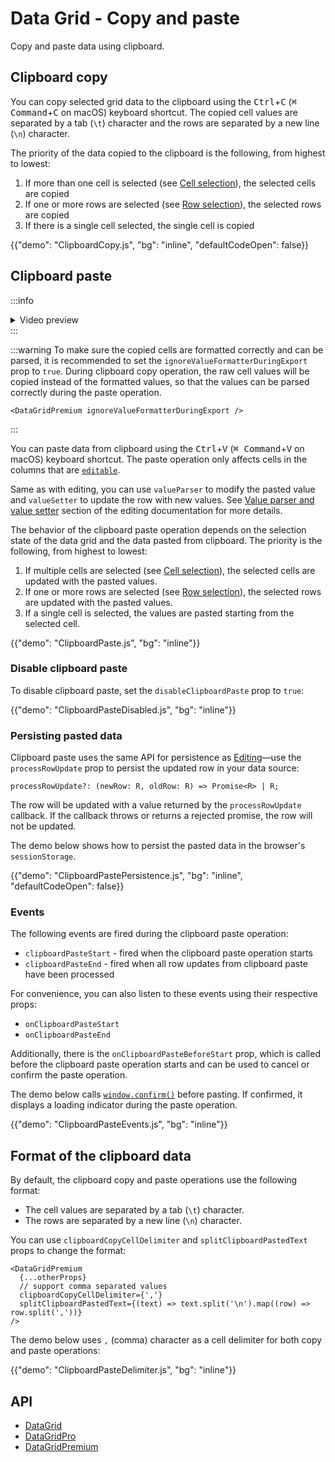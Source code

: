# Data Grid - Copy and paste

<p class="description">Copy and paste data using clipboard.</p>

## Clipboard copy

You can copy selected grid data to the clipboard using the <kbd class="key">Ctrl</kbd>+<kbd class="key">C</kbd> (<kbd class="key">⌘ Command</kbd>+<kbd class="key">C</kbd> on macOS) keyboard shortcut.
The copied cell values are separated by a tab (`\t`) character and the rows are separated by a new line (`\n`) character.

The priority of the data copied to the clipboard is the following, from highest to lowest:

1. If more than one cell is selected (see [Cell selection<span class="plan-premium" title="Premium plan"></span>](/x/react-data-grid/cell-selection/)), the selected cells are copied
2. If one or more rows are selected (see [Row selection](/x/react-data-grid/row-selection/)), the selected rows are copied
3. If there is a single cell selected, the single cell is copied

{{"demo": "ClipboardCopy.js", "bg": "inline", "defaultCodeOpen": false}}

## Clipboard paste [<span class="plan-premium"></span>](/x/introduction/licensing/#premium-plan 'Premium plan')

:::info

<details style="margin: 0">
  <summary markdown="span">Video preview</summary>
  <video muted loop playsinline controls style="margin-top: 8px">
    <source src="https://github-production-user-asset-6210df.s3.amazonaws.com/13808724/237996024-abfcb5c6-9db6-4677-9ba7-ae97de441080.mov" type="video/mp4" />
  </video>
</details>
:::

:::warning
To make sure the copied cells are formatted correctly and can be parsed,
it is recommended to set the `ignoreValueFormatterDuringExport` prop to `true`.
During clipboard copy operation, the raw cell values will be copied instead of the formatted values,
so that the values can be parsed correctly during the paste operation.

```tsx
<DataGridPremium ignoreValueFormatterDuringExport />
```

:::

You can paste data from clipboard using the <kbd class="key">Ctrl</kbd>+<kbd class="key">V</kbd> (<kbd class="key">⌘ Command</kbd>+<kbd class="key">V</kbd> on macOS) keyboard shortcut.
The paste operation only affects cells in the columns that are [`editable`](/x/react-data-grid/editing/#making-a-column-editable).

Same as with editing, you can use `valueParser` to modify the pasted value and `valueSetter` to update the row with new values.
See [Value parser and value setter](/x/react-data-grid/editing/#value-parser-and-value-setter) section of the editing documentation for more details.

The behavior of the clipboard paste operation depends on the selection state of the data grid and the data pasted from clipboard.
The priority is the following, from highest to lowest:

1. If multiple cells are selected (see [Cell selection<span class="plan-premium" title="Premium plan"></span>](/x/react-data-grid/cell-selection/)), the selected cells are updated with the pasted values.
2. If one or more rows are selected (see [Row selection](/x/react-data-grid/row-selection/)), the selected rows are updated with the pasted values.
3. If a single cell is selected, the values are pasted starting from the selected cell.

{{"demo": "ClipboardPaste.js", "bg": "inline"}}

### Disable clipboard paste

To disable clipboard paste, set the `disableClipboardPaste` prop to `true`:

{{"demo": "ClipboardPasteDisabled.js", "bg": "inline"}}

### Persisting pasted data

Clipboard paste uses the same API for persistence as [Editing](/x/react-data-grid/editing/#server-side-persistence)—use the `processRowUpdate` prop to persist the updated row in your data source:

```tsx
processRowUpdate?: (newRow: R, oldRow: R) => Promise<R> | R;
```

The row will be updated with a value returned by the `processRowUpdate` callback.
If the callback throws or returns a rejected promise, the row will not be updated.

The demo below shows how to persist the pasted data in the browser's `sessionStorage`.

{{"demo": "ClipboardPastePersistence.js", "bg": "inline", "defaultCodeOpen": false}}

### Events

The following events are fired during the clipboard paste operation:

- `clipboardPasteStart` - fired when the clipboard paste operation starts
- `clipboardPasteEnd` - fired when all row updates from clipboard paste have been processed

For convenience, you can also listen to these events using their respective props:

- `onClipboardPasteStart`
- `onClipboardPasteEnd`

Additionally, there is the `onClipboardPasteBeforeStart` prop, which is called before the clipboard paste operation starts
and can be used to cancel or confirm the paste operation.

The demo below calls [`window.confirm()`](https://developer.mozilla.org/en-US/docs/Web/API/Window/confirm) before pasting. If confirmed, it displays a loading indicator during the paste operation.

{{"demo": "ClipboardPasteEvents.js", "bg": "inline"}}

## Format of the clipboard data

By default, the clipboard copy and paste operations use the following format:

- The cell values are separated by a tab (`\t`) character.
- The rows are separated by a new line (`\n`) character.

You can use `clipboardCopyCellDelimiter` and `splitClipboardPastedText` props to change the format:

```tsx
<DataGridPremium
  {...otherProps}
  // support comma separated values
  clipboardCopyCellDelimiter={','}
  splitClipboardPastedText={(text) => text.split('\n').map((row) => row.split(','))}
/>
```

The demo below uses `,` (comma) character as a cell delimiter for both copy and paste operations:

{{"demo": "ClipboardPasteDelimiter.js", "bg": "inline"}}

## API

- [DataGrid](/x/api/data-grid/data-grid/)
- [DataGridPro](/x/api/data-grid/data-grid-pro/)
- [DataGridPremium](/x/api/data-grid/data-grid-premium/)
